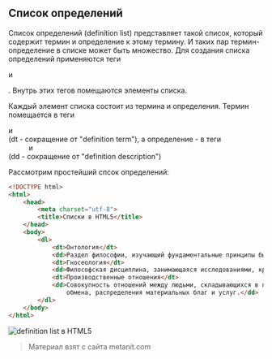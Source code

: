 ## Список определений

Список определений (definition list) представляет такой список, который содержит термин и определение к этому термину. И таких пар термин-определение в списке может быть множество. Для создания списка определений применяются теги **<dl>** и **</dl>**. Внутрь этих тегов помещаются элементы списка.

Каждый элемент списка состоит из термина и определения. Термин помещается в теги **<dt>** и **</dt>** (dt - сокращение от "definition term"), а определение - в теги **<dd>** и **</dd>** (dd - сокращение от "definition description")

Рассмотрим простейший спсок определений:

```html
<!DOCTYPE html>
<html>
    <head>
        <meta charset="utf-8">
        <title>Списки в HTML5</title>
    </head>
    <body>
        <dl>
            <dt>Онтология</dt>
            <dd>Раздел философии, изучающий фундаментальные принципы бытия</dd>
            <dt>Гносеология</dt>
            <dd>Философская дисциплина, занимающаяся исследованиями, критикой и теориями познания</dd>
            <dt>Производственные отношения</dt>
            <dd>Совокупность отношений между людьми, складывающихся в процессе общественного производства, 
                обмена, распределения материальных благ и услуг.</dd>
        </dl>
    </body>
</html>
```

![definition list в HTML5](https://metanit.com/web/html5/pics/1.28.png)


> Материал взят с сайта metanit.com
